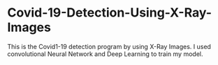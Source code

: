 # Covid-19-Detection-Using-X-Ray-Images
This is the Covid1-19 detection program by using X-Ray Images. I used convolutional Neural Network and Deep Learning to train my model.
